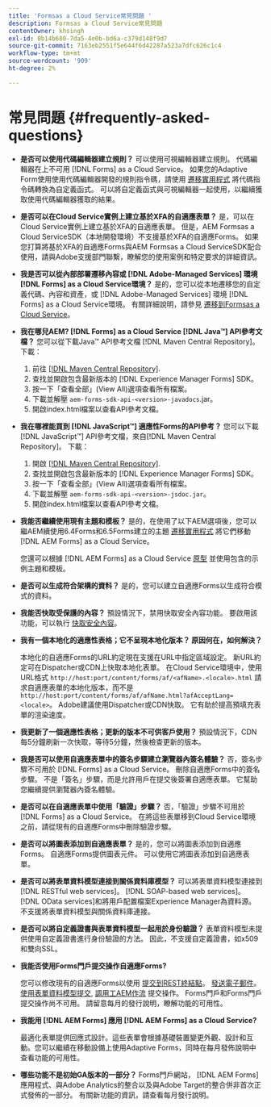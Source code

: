 ```yaml
---
title: 'Formsas a Cloud Service常見問題 '
description: Formsas a Cloud Service常見問題
contentOwner: khsingh
exl-id: 0b14b680-7da5-4e0b-bd6a-c379d148f9d7
source-git-commit: 7163eb2551f5e644f6d42287a523a7dfc626c1c4
workflow-type: tm+mt
source-wordcount: '909'
ht-degree: 2%

---
```


# 常見問題 {#frequently-asked-questions}

* **是否可以使用代碼編輯器建立規則？**
可以使用可視編輯器建立規則。 代碼編輯器在上不可用 [!DNL Forms] as a Cloud Service。 如果您的Adaptive Form使用使用代碼編輯器開發的規則指令碼，請使用 [遷移實用程式](migrate-to-forms-as-a-cloud-service.md) 將代碼指令碼轉換為自定義函式。 可以將自定義函式與可視編輯器一起使用，以繼續獲取使用代碼編輯器獲取的結果。

* **是否可以在Cloud Service實例上建立基於XFA的自適應表單？**
是，可以在Cloud Service實例上建立基於XFA的自適應表單。 但是，AEM Formsas a Cloud ServiceSDK（本地開發環境）不支援基於XFA的自適應Forms。 如果您打算將基於XFA的自適應Forms與AEM Formsas a Cloud ServiceSDK配合使用，請與Adobe支援部門聯繫，瞭解您的使用案例和特定要求的詳細資訊。

<!-- * **Can I use an XDP as a Document of Record (DoR) template? Is Forms Designer included in AEM Forms as a Cloud Service license?** 

  Yes, you can use an XDP as a Document of Record template on Cloud Service instances. However, support to use XDP as a Document of Record template is not available for AEM Forms as a Cloud Service SDK (Local development environment). -->

* **我是否可以從內部部署遷移內容或 [!DNL Adobe-Managed Services] 環境 [!DNL Forms] as a Cloud Service環境？**
是的，您可以從本地遷移您的自定義代碼、內容和資產，或 [!DNL Adobe-Managed Services] 環境 [!DNL Forms] as a Cloud Service環境。 有關詳細說明，請參見 [遷移到Formsas a Cloud Service](migrate-to-forms-as-a-cloud-service.md)。

<!-- You can use package manager or Experience Manager UI to [export and import Forms and related assets](import-export-forms-templates.md), use the migration utility to make your existing assets compatible with [!DNL Forms] as a Cloud Service, use the [Best Practices Analyzer](https://experienceleague.adobe.com/docs/experience-manager-cloud-service/moving/cloud-migration/best-practices-analyzer/overview-best-practices-analyzer.html?lang=en#best-practices-analyzer) tool to find the features and APIs that require changes and updated before migration, and use the [Content Transfer Tools](https://docs.adobe.com/content/help/en/experience-manager-cloud-service/moving/home.html) to move your custom code without refactoring it. -->

* **我在哪兒AEM? [!DNL Forms] as a Cloud Service [!DNL Java™] API參考文檔？**
您可以從下載Java™ API參考文檔 [!DNL Maven Central Repository]。 下載：
   1. 前往 [[!DNL Maven Central Repository]](https://mvnrepository.com/artifact/com.adobe.aem/aem-forms-sdk-api).
   1. 查找並開啟包含最新版本的 [!DNL Experience Manager Forms] SDK。
   1. 按一下「查看全部」(View All)選項查看所有檔案。
   1. 下載並解壓 `aem-forms-sdk-api-<version>-javadocs`.jar。
   1. 開啟index.html檔案以查看API參考文檔。

* **我在哪裡能買到 [!DNL JavaScript™] 適應性Forms的API參考？**
您可以下載 [!DNL JavaScript™] API參考文檔，來自[!DNL  Maven Central Repository]。 下載：
   1. 開啟 [[!DNL Maven Central Repository]](https://mvnrepository.com/artifact/com.adobe.aem/aem-forms-sdk-api).
   1. 查找並開啟包含最新版本的 [!DNL Experience Manager Forms] SDK。
   1. 按一下「查看全部」(View All)選項查看所有檔案。
   1. 下載並解壓 `aem-forms-sdk-api-<version>-jsdoc.jar`。
   1. 開啟index.html檔案以查看API參考文檔。

* **我能否繼續使用現有主題和模板？**
是的，在使用了以下AEM選項後，您可以繼AEM續使用6.4Forms和6.5Forms建立的主題 [遷移實用程式](migrate-to-forms-as-a-cloud-service.md) 將它們移動 [!DNL AEM Forms] as a Cloud Service。

   您還可以根據 [!DNL AEM Forms] as a Cloud Service [原型](setup-local-development-environment.md#forms-cloud-service-local-development-environment) 並使用包含的示例主題和模板。

* **是否可以生成符合架構的資料？**
是的，您可以建立自適應Forms以生成符合模式的資料。

<!-- * **Can I pass custom parameters to the prefill service?**
Custom parameters are planned for an upcoming release. -->

* **我能否快取受保護的內容？**
預設情況下，禁用快取安全內容功能。 要啟用該功能，可以執行 [快取安全內容](https://experienceleague.adobe.com/docs/experience-manager-dispatcher/using/configuring/permissions-cache.html)。

* **我有一個本地化的適應性表格；它不呈現本地化版本？ 原因何在，如何解決？**

   本地化的自適應Forms的URL約定現在支援在URL中指定區域設定。 新URL約定可在Dispatcher或CDN上快取本地化表單。 在Cloud Service環境中，使用URL格式 `http://host:port/content/forms/af/<afName>.<locale>.html` 請求自適應表單的本地化版本，而不是 `http://host:port/content/forms/af/afName.html?afAcceptLang=<locale>`。 Adobe建議使用Dispatcher或CDN快取。 它有助於提高預填充表單的渲染速度。

* **我更新了一個適應性表格；更新的版本不可供客戶使用？**
預設情況下，CDN每5分鐘刷新一次快取，等待5分鐘，然後檢查更新的版本。

* **我是否可以使用自適應表單中的簽名步驟建立瀏覽器內簽名體驗？**
否，簽名步驟不可用於 [!DNL Forms] as a Cloud Service。 刪除自適應Forms中的簽名步驟。 不是「簽名」步驟，而是允許用戶在提交後簽署自適應表單。 它幫助您繼續提供瀏覽器內簽名體驗。

* **是否可以在自適應表單中使用「驗證」步驟？**
否，「驗證」步驟不可用於 [!DNL Forms] as a Cloud Service。 在將這些表單移到Cloud Service環境之前，請從現有的自適應Forms中刪除驗證步驟。

* **是否可以將圖表添加到自適應表單？**
是的，您可以將圖表添加到自適應Forms。 自適應Forms提供圖表元件。 可以使用它將圖表添加到自適應表單。

* **是否可以將表單資料模型連接到關係資料庫模型？**
可以將表單資料模型連接到 [!DNL RESTful web services]。 [!DNL SOAP-based web services]。 [!DNL OData services]和將用戶配置檔案Experience Manager為資料源。 不支援將表單資料模型與關係資料庫連接。

* **是否可以將自定義證書與表單資料模型一起用於身份驗證？**
表單資料模型未提供使用自定義證書進行身份驗證的方法。 因此，不支援自定義證書，如x509和雙向SSL。

* **我能否使用Forms門戶提交操作自適應Forms?**

   您可以修改現有的自適應Forms以使用 [提交到REST終結點](configuring-submit-actions.md#submit-to-rest-endpoint)。 [發送電子郵件](configuring-submit-actions.md#send-email)。 [使用表單資料模型提交](configuring-submit-actions.md#submit-using-form-data-model), [調用工AEM作流](configuring-submit-actions.md#invoke-an-aem-workflow) 提交操作。 Forms門戶和Forms門戶提交操作尚不可用。 請留意每月的發行說明，瞭解功能的可用性。

* **我能用 [!DNL AEM Forms] 應用 [!DNL AEM Forms] as a Cloud Service?**

   最適化表單提供回應式設計。這些表單會根據基礎裝置變更外觀、設計和互動。您可以繼續在移動設備上使用Adaptive Forms，同時在每月發佈說明中查看功能的可用性。

* **哪些功能不是初始GA版本的一部分？**
Forms門戶網站， [!DNL AEM Forms] 應用程式、與Adobe Analytics的整合以及與Adobe Target的整合併非首次正式發佈的一部分。 有關新功能的資訊，請查看每月發行說明。
